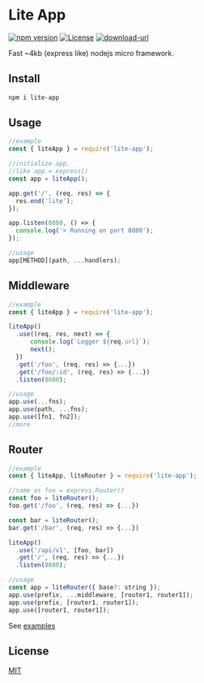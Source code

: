 # Lite App

[![npm version](https://img.shields.io/badge/npm-1.0.0-blue.svg)](https://npmjs.org/package/lite-app) 
[![License](https://img.shields.io/:license-mit-blue.svg)](http://badges.mit-license.org)
[![download-url](https://img.shields.io/npm/dm/lite-app.svg)](https://npmjs.org/package/lite-app)

Fast ~4kb (express like) nodejs micro framework.

## Install
```bash
npm i lite-app
```

## Usage

```js
//example
const { liteApp } = require('lite-app');

//initialize app.
//like app = express()
const app = liteApp();

app.get('/', (req, res) => {
  res.end('lite');
});

app.listen(8080, () => {
  console.log('> Running on port 8080');
});
```
```js
//usage
app[METHOD](path, ...handlers);
```
## Middleware
```js
//example
const { liteApp } = require('lite-app');

liteApp()
  .use((req, res, next) => {
      console.log(`Logger ${req.url}`);
      next();
  })
  .get('/foo', (req, res) => {...})
  .get('/foo/:id', (req, res) => {...})
  .listen(8080);
```
```js
//usage
app.use(...fns);
app.use(path, ...fns);
app.use([fn1, fn2]);
//more
```

## Router
```js
//example
const { liteApp, liteRouter } = require('lite-app');

//same as foo = express.Router()
const foo = liteRouter();
foo.get('/foo', (req, res) => {...})

const bar = liteRouter();
bar.get('/bar', (req, res) => {...})

liteApp()
  .use('/api/v1', [foo, bar])
  .get('/', (req, res) => {...})
  .listen(8080);
```
```js
//usage
const app = liteRouter({ base?: string });
app.use(prefix, ...middleware, [router1, router1]);
app.use(prefix, [router1, router1]);
app.use([router1, router1]);
```
See [examples](https://github.com/herudi/lite-app/tree/master/examples)

## License

[MIT](LICENSE)